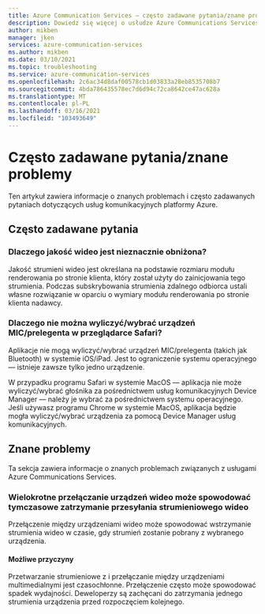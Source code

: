 ```yaml
---
title: Azure Communication Services — często zadawane pytania/znane problemy
description: Dowiedz się więcej o usłudze Azure Communications Services
author: mikben
manager: jken
services: azure-communication-services
ms.author: mikben
ms.date: 03/10/2021
ms.topic: troubleshooting
ms.service: azure-communication-services
ms.openlocfilehash: 2c6ac34d8daf00578cb1d03833a28eb8535708b7
ms.sourcegitcommit: 4bda786435578ec7d6d94c72ca8642ce47ac628a
ms.translationtype: MT
ms.contentlocale: pl-PL
ms.lasthandoff: 03/16/2021
ms.locfileid: "103493649"
---
```

# <a name="faq--known-issues"></a>Często zadawane pytania/znane problemy
Ten artykuł zawiera informacje o znanych problemach i często zadawanych pytaniach dotyczących usług komunikacyjnych platformy Azure.

## <a name="faq"></a>Często zadawane pytania

### <a name="why-is-the-quality-of-my-video-degraded"></a>Dlaczego jakość wideo jest nieznacznie obniżona?

Jakość strumieni wideo jest określana na podstawie rozmiaru modułu renderowania po stronie klienta, który został użyty do zainicjowania tego strumienia. Podczas subskrybowania strumienia zdalnego odbiorca ustali własne rozwiązanie w oparciu o wymiary modułu renderowania po stronie klienta nadawcy.

### <a name="why-is-it-not-possible-to-enumerateselect-micspeaker-devices-on-safari"></a>Dlaczego nie można wyliczyć/wybrać urządzeń MIC/prelegenta w przeglądarce Safari?

Aplikacje nie mogą wyliczyć/wybrać urządzeń MIC/prelegenta (takich jak Bluetooth) w systemie iOS/iPad. Jest to ograniczenie systemu operacyjnego — istnieje zawsze tylko jedno urządzenie.

W przypadku programu Safari w systemie MacOS — aplikacja nie może wyliczyć/wybrać głośnika za pośrednictwem usług komunikacyjnych Device Manager — należy je wybrać za pośrednictwem systemu operacyjnego. Jeśli używasz programu Chrome w systemie MacOS, aplikacja będzie mogła wyliczyć/wybrać urządzenia za pomocą Device Manager usług komunikacyjnych.

## <a name="known-issues"></a>Znane problemy

Ta sekcja zawiera informacje o znanych problemach związanych z usługami Azure Communications Services.

### <a name="repeatedly-switching-video-devices-may-cause-video-streaming-to-temporarily-stop"></a>Wielokrotne przełączanie urządzeń wideo może spowodować tymczasowe zatrzymanie przesyłania strumieniowego wideo

Przełączenie między urządzeniami wideo może spowodować wstrzymanie strumienia wideo w czasie, gdy strumień zostanie pobrany z wybranego urządzenia.

#### <a name="possible-causes"></a>Możliwe przyczyny
Przetwarzanie strumieniowe z i przełączanie między urządzeniami multimedialnymi jest czasochłonne. Przełączenie często może spowodować spadek wydajności. Deweloperzy są zachęcani do zatrzymania jednego strumienia urządzenia przed rozpoczęciem kolejnego.

